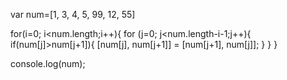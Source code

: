 var num=[1, 3, 4, 5, 99, 12, 55]

for(i=0; i<num.length;i++){
    for (j=0; j<num.length-i-1;j++){
        if(num[j]>num[j+1]){
            [num[j], num[j+1]] = [num[j+1], num[j]];
        }
    }
}

console.log(num);
